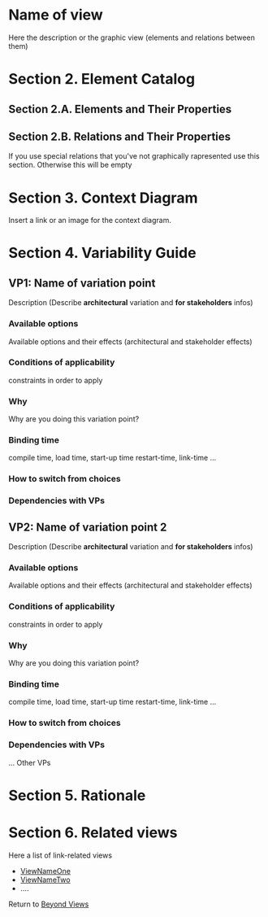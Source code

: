 # Name of view
Here the description or the graphic view (elements and relations between them)     
# Section 2. Element Catalog    
## Section 2.A. Elements and Their Properties   
## Section 2.B. Relations and Their Properties  
If you use special relations that you've not graphically rapresented use this section. Otherwise this will be empty
# Section 3.  Context Diagram    
Insert a link or an image for the context diagram.
# Section 4.  Variability Guide     

## VP1: Name of variation point   
Description (Describe **architectural** variation and **for stakeholders** infos) 
### Available options    
Available options and their effects (architectural and stakeholder effects) 
### Conditions of applicability
constraints in order to apply   
### Why 
Why are you doing this variation point?    
### Binding time 
compile time, load time, start-up time restart-time, link-time ... 
### How to switch from choices 

### Dependencies with VPs   
## VP2: Name of variation point 2
Description (Describe **architectural** variation and **for stakeholders** infos) 
### Available options    
Available options and their effects (architectural and stakeholder effects) 
### Conditions of applicability
constraints in order to apply   
### Why 
Why are you doing this variation point?    
### Binding time 
compile time, load time, start-up time restart-time, link-time ... 
### How to switch from choices 

### Dependencies with VPs    

... Other VPs

# Section 5. Rationale   

# Section 6. Related views    

Here a list of link-related views 
* [ViewNameOne]() 
* [ViewNameTwo]() 
*  ....

Return to [Beyond Views](BeyondViewsTpl.md)
